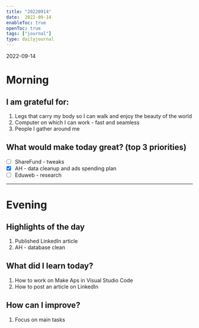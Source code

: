 ```yaml
---
title: "20220914"
date:  2022-09-14
enableToc: true
openToc: true
tags: ["journal"]
type: dailyjournal
---
```


 2022-09-14
# Morning
## I am grateful for:
1. Legs that carry my body so I can walk and enjoy the beauty of the world 
2. Computer on which I can work - fast and seamless
3. People I gather around me

## What would make today great? (top 3 priorities)
- [ ] ShareFund - tweaks
- [x] AH - data cleanup and ads spending plan
- [ ] Eduweb - research 

---
# Evening
## Highlights of the day
1. Published LinkedIn article 
2. AH - database clean

## What did I learn today?
1. How to work on Make Aps in Visual Studio Code
2. How to post an article on LinkedIn

## How can I improve?
1. Focus on main tasks